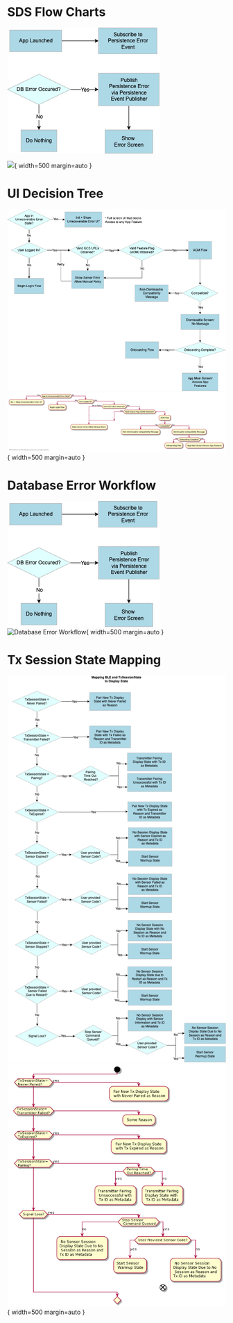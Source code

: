 # SDS Flow Charts


![Database Error Workflow](../images/DatabaseErrorWorkflow.png)


![](../images/dbew-p.png){ width=500 margin=auto }

# UI Decision Tree


![UI Decision Tree](../images/UIDecisionTree.png) ![UI Decision Tree](../images/UIDecisionTree-p.png){ width=500 margin=auto }

# Database Error Workflow


![Database Error Workflow](../images/DatabaseErrorWorkflow.png) ![Database Error Workflow](../images/dbew-p.png){ width=500 margin=auto }

# Tx Session State Mapping

![Tx Session State Mapping](../images/G7SDS_MaintainingCommunication_TxSessionStateMapping.png)  ![Tx Session State Mapping](../images/MaintainingCommunication_TxSessionStateMapping-p.png){ width=500 margin=auto }


